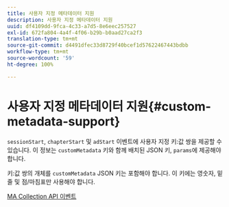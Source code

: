 ```yaml
---
title: 사용자 지정 메타데이터 지원
description: 사용자 지정 메타데이터 지원
uuid: df4109dd-9fca-4c33-a7d5-8e6eec257527
exl-id: 672fa804-4a4f-4f06-b29b-b0aad27ca2f3
translation-type: tm+mt
source-git-commit: d4491dfec33d8729f40bcef1d57622467443bdbb
workflow-type: tm+mt
source-wordcount: '59'
ht-degree: 100%

---
```


# 사용자 지정 메타데이터 지원{#custom-metadata-support}

`sessionStart`, `chapterStart` 및 `adStart` 이벤트에 사용자 지정 키:값 쌍을 제공할 수 있습니다. 이 정보는 `customMetadata` 키와 함께 배치된 JSON 키, `params`에 제공해야 합니다.

키:값 쌍의 개체를 `customMetadata` JSON 키는 포함해야 합니다. 이 키에는 영숫자, 밑줄 및 점/마침표만 사용해야 합니다.

[MA Collection API 이벤트](/help/media-collection-api/mc-api-ref/mc-api-events-req.md)
